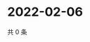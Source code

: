 # 2022-02-06

共 0 条

<!-- BEGIN WEIBO -->
<!-- 最后更新时间 Sun Feb 06 2022 03:00:32 GMT+0800 (China Standard Time) -->

<!-- END WEIBO -->
